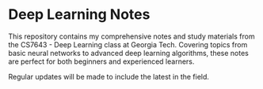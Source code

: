 # Deep Learning Notes

This repository contains my comprehensive notes and study materials from the CS7643 - Deep Learning class at Georgia Tech. 
Covering topics from basic neural networks to advanced deep learning algorithms, these notes are perfect for both beginners and experienced learners. 

Regular updates will be made to include the latest in the field. 
